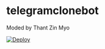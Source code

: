 # telegramclonebot
Moded by Thant Zin Myo

[![Deploy](https://www.herokucdn.com/deploy/button.svg)](https://dashboard.heroku.com/new?template=https://github.com/modbots/telegramclonebot)
